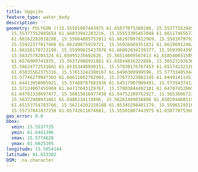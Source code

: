 ```yaml
---
title: Uggsjön
feature_type: water_body
description: ''
geometry: POLYGON ((15.55501807443975 61.65877075368208, 15.55377352945654 61.65960602898532,
  15.55377352945654 61.66033942283216, 15.55553305857048 61.66117465573615, 15.55604804270122
  61.66162282018288, 15.55664885752011 61.66207097812969, 15.55810797922415 61.66253949994223,
  15.55922377817468 61.66249875919721, 15.55926669351831 61.6619691246218, 15.55926669351831
  61.66156170723199, 15.55999625437078 61.66082834239377, 15.55939543955099 61.65980975124396,
  15.5632578205324 61.65995235602626, 15.56514609567813 61.65854665158911, 15.56445945017108
  61.6576909741035, 15.56372988931861 61.65644816222888, 15.56523192636718 61.65638703904403,
  15.56634772531681 61.65353448930151, 15.57038176767453 61.65174132328477, 15.57377207986883
  61.65035562375316, 15.57613242380167 61.6490309999596, 15.57733405344035 61.64729871397573,
  15.57746279947303 61.64611662782903, 15.57673323862145 61.64491411451822, 15.57420123331141
  61.64413958965921, 15.57488787881936 61.64517907909491, 15.57394374124605 61.64713567029766,
  15.57124007455969 61.64717643129767, 15.57003844492101 61.64707452869666, 15.56810725443075
  61.64701338697477, 15.56815016977438 61.64752289762927, 15.56536067239987 61.64833809721301,
  15.56372988931861 61.6486234119896, 15.56261409036898 61.6502944885197, 15.56252825967993
  61.65153754783766, 15.56214202158188 61.65345298401179, 15.55965293161636 61.6557961753581,
  15.55737841837258 61.65742611674681, 15.55501807443975 61.65877075368208))
geo_error: 0.0
bbox:
  xmin: 15.5537735
  ymin: 61.6441396
  xmax: 15.5774628
  ymax: 61.6625395
longitude: 15.5654144
latitude: 61.653302
OSM: .na.character
---
```

